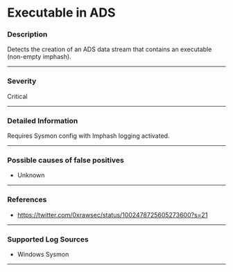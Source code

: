 # Executable in ADS
### Description

Detects the creation of an ADS data stream that contains an executable (non-empty imphash).

-------------------
### Severity

Critical

-------------------
### Detailed Information
<!---
- Why is this alert triggered?
- What are the typical causes that generate this alert? (e.g. port scans, unusual file access activity, etc...)
- Which corroborating information should be looked up?
- Any supporting queries to get more information?
- Any supporting visualizations to get more information?
--->
Requires Sysmon config with Imphash logging activated.

-------------------
### Possible causes of false positives

- Unknown

-------------------
### References

- https://twitter.com/0xrawsec/status/1002478725605273600?s=21

-------------------
### Supported Log Sources

- Windows Sysmon

-------------------
